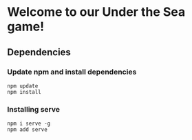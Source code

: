 # Welcome to our Under the Sea game!

## Dependencies

### Update npm and install dependencies

```
npm update
npm install
```

### Installing serve

```
npm i serve -g
npm add serve
```
